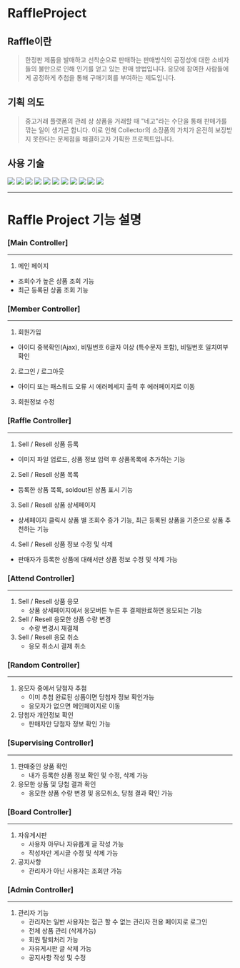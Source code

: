 # RaffleProject

## Raffle이란
> 한정판 제품을 발매하고 선착순으로 판매하는 판매방식의 공정성에 대한 소비자들의 불만으로 인해 인기를 얻고 있는 판매 방법입니다.
> 응모에 참여한 사람들에게 공정하게 추첨을 통해 구매기회를 부여하는 제도입니다.

## 기획 의도
> 중고거래 플랫폼의 관례 상 상품을 거래할 때 "네고"라는 수단을 통해 판매가를 깎는 일이 생기곤 합니다.
> 이로 인해 Collector의 소장품의 가치가 온전히 보장받지 못한다는 문제점을 해결하고자 기획한 프로젝트입니다.

## 사용 기술
<div> 
  <img src="https://img.shields.io/badge/java-007396?style=for-the-badge&logo=java&logoColor=white"> 
  <img src="https://img.shields.io/badge/html5-E34F26?style=for-the-badge&logo=html5&logoColor=white"> 
  <img src="https://img.shields.io/badge/css-1572B6?style=for-the-badge&logo=css3&logoColor=white"> 
  <img src="https://img.shields.io/badge/javascript-F7DF1E?style=for-the-badge&logo=javascript&logoColor=black"> 
  <img src="https://img.shields.io/badge/jquery-0769AD?style=for-the-badge&logo=jquery&logoColor=white">
  <img src="https://img.shields.io/badge/oracle-F80000?style=for-the-badge&logo=oracle&logoColor=white"> 
  <img src="https://img.shields.io/badge/spring-6DB33F?style=for-the-badge&logo=spring&logoColor=white"> 
  <img src="https://img.shields.io/badge/bootstrap-7952B3?style=for-the-badge&logo=bootstrap&logoColor=white">
  <img src="https://img.shields.io/badge/apache tomcat-F8DC75?style=for-the-badge&logo=apachetomcat&logoColor=white">
  <img src="https://img.shields.io/badge/github-181717?style=for-the-badge&logo=github&logoColor=white">
  <img src="https://img.shields.io/badge/git-F05032?style=for-the-badge&logo=git&logoColor=white">
  <br>
</div>

---
# Raffle Project 기능 설명
### [Main Controller]
---
1. 메인 페이지
  - 조회수가 높은 상품 조회 기능
  - 최근 등록된 상품 조회 기능
  
### [Member Controller]
---
1. 회원가입
  - 아이디 중복확인(Ajax), 비밀번호 6글자 이상 (특수문자 포함), 비밀번호 일치여부 확인
2. 로그인 / 로그아웃
  - 아이디 또는 패스워드 오류 시 에러메세지 출력 후 에러페이지로 이동
3. 회원정보 수정

### [Raffle Controller]
---
1. Sell / Resell 상품 등록
  - 이미지 파일 업로드, 상품 정보 입력 후 상품목록에 추가하는 기능
2. Sell / Resell 상품 목록
  - 등록한 상품 목록, soldout된 상품 표시 기능
3. Sell / Resell 상품 상세페이지
  - 상세페이지 클릭시 상품 별 조회수 증가 기능, 최근 등록된 상품을 기준으로 상품 추천하는 기능
4. Sell / Resell 상품 정보 수정 및 삭제
  - 판매자가 등록한 상품에 대해서만 상품 정보 수정 및 삭제 가능

### [Attend Controller]
---
1. Sell / Resell 상품 응모
    - 상품 상세페이지에서 응모버튼 누른 후 결제완료하면 응모되는 기능
2. Sell / Resell 응모한 상품 수량 변경
    - 수량 변경시 재결제
3. Sell / Resell 응모 취소
    - 응모 취소시 결제 취소
    
### [Random Controller]
---
1. 응모자 중에서 당첨자 추첨
    - 이미 추첨 완료된 상품이면 당첨자 정보 확인가능
    - 응모자가 없으면 메인페이지로 이동
2. 당첨자 개인정보 확인
    - 판매자만 당첨자 정보 확인 가능
    
### [Supervising Controller]
---
1. 판매중인 상품 확인
    - 내가 등록한 상품 정보 확인 및 수정, 삭제 가능
2. 응모한 상품 및 당첨 결과 확인
    - 응모한 상품 수량 변경 및 응모취소, 당첨 결과 확인 가능
    
### [Board Controller]
---
1. 자유게시판
    - 사용자 아무나 자유롭게 글 작성 가능
    - 작성자만 게시글 수정 및 삭제 가능
2. 공지사항
    - 관리자가 아닌 사용자는 조회만 가능
    
### [Admin Controller]
---
1. 관리자 기능
    - 관리자는 일반 사용자는 접근 할 수 없는 관리자 전용 페이지로 로그인
    - 전체 상품 관리 (삭제가능)
    - 회원 탈퇴처리 가능
    - 자유게시판 글 삭제 가능
    - 공지사항 작성 및 수정
